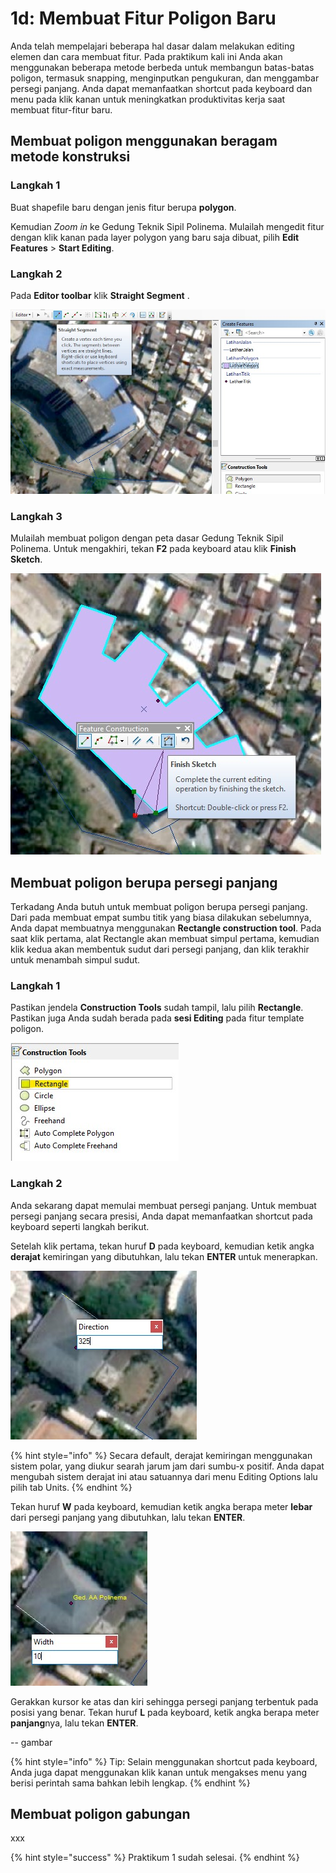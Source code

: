# 1d: Membuat Fitur Poligon Baru

Anda telah mempelajari beberapa hal dasar dalam melakukan editing elemen dan cara membuat fitur. Pada praktikum kali ini Anda akan menggunakan beberapa metode berbeda untuk membangun batas-batas poligon, termasuk snapping, menginputkan pengukuran, dan menggambar persegi panjang. Anda dapat memanfaatkan shortcut pada keyboard dan menu pada klik kanan untuk meningkatkan produktivitas kerja saat membuat fitur-fitur baru.

## Membuat poligon menggunakan beragam metode konstruksi

### Langkah 1

Buat shapefile baru dengan jenis fitur berupa **polygon**.

Kemudian _Zoom in_ ke Gedung Teknik Sipil Polinema. Mulailah mengedit fitur dengan klik kanan pada layer polygon yang baru saja dibuat, pilih **Edit Features** &gt; **Start Editing**.

### Langkah 2

Pada **Editor toolbar** klik **Straight Segment** .

![](../../.gitbook/assets/straight-segment-polygon.jpg)

### Langkah 3

Mulailah membuat poligon dengan peta dasar Gedung Teknik Sipil Polinema. Untuk mengakhiri, tekan **F2** pada keyboard atau klik **Finish Sketch**.

![](../../.gitbook/assets/finish-sketch.jpg)

## Membuat poligon berupa persegi panjang

Terkadang Anda butuh untuk membuat poligon berupa persegi panjang. Dari pada membuat empat sumbu titik yang biasa dilakukan sebelumnya, Anda dapat membuatnya menggunakan **Rectangle construction tool**. Pada saat klik pertama, alat Rectangle akan membuat simpul pertama, kemudian klik kedua akan membentuk sudut dari persegi panjang, dan klik terakhir untuk menambah simpul sudut.

### Langkah 1

Pastikan jendela **Construction Tools** sudah tampil, lalu pilih **Rectangle**. Pastikan juga Anda sudah berada pada **sesi Editing** pada fitur template poligon.

![](../../.gitbook/assets/rectangle.jpg)

### Langkah 2

Anda sekarang dapat memulai membuat persegi panjang. Untuk membuat persegi panjang secara presisi, Anda dapat memanfaatkan shortcut pada keyboard seperti langkah berikut.

Setelah klik pertama, tekan huruf **D** pada keyboard, kemudian ketik angka **derajat** kemiringan yang dibutuhkan, lalu tekan **ENTER** untuk menerapkan.

![](../../.gitbook/assets/direction.jpg)

{% hint style="info" %}
Secara default, derajat kemiringan menggunakan sistem polar, yang diukur searah jarum jam dari sumbu-x positif. Anda dapat mengubah sistem derajat ini atau satuannya dari menu Editing Options lalu pilih tab Units.
{% endhint %}

Tekan huruf **W** pada keyboard, kemudian ketik angka berapa meter **lebar** dari persegi panjang yang dibutuhkan, lalu tekan **ENTER**.

![](../../.gitbook/assets/width.jpg)

Gerakkan kursor ke atas dan kiri sehingga persegi panjang terbentuk pada posisi yang benar. Tekan huruf **L** pada keyboard, ketik angka berapa meter **panjang**nya, lalu tekan **ENTER**.

-- gambar

{% hint style="info" %}
Tip: Selain menggunakan shortcut pada keyboard, Anda juga dapat menggunakan klik kanan untuk mengakses menu yang berisi perintah sama bahkan lebih lengkap.
{% endhint %}

## Membuat poligon gabungan

xxx

{% hint style="success" %}
Praktikum 1 sudah selesai.
{% endhint %}

